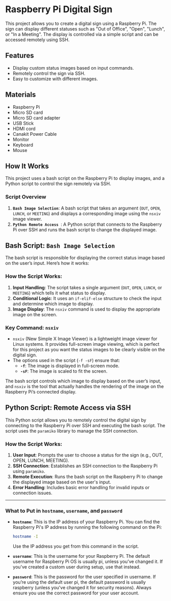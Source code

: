 # Raspberry Pi Digital Sign

This project allows you to create a digital sign using a Raspberry Pi. The sign can display different statuses such as "Out of Office", "Open", "Lunch", or "In a Meeting". The display is controlled via a simple script and can be accessed remotely using SSH.

## Features
- Display custom status images based on input commands.
- Remotely control the sign via SSH.
- Easy to customize with different images.

## Materials
- Raspberry Pi
- Micro SD card
- Micro SD card adapter
- USB Stick
- HDMI cord
- Canakit Power Cable
- Monitor
- Keyboard 
- Mouse

## How It Works
This project uses a bash script on the Raspberry Pi to display images, and a Python script to control the sign remotely via SSH.

### Script Overview
1. **`Bash Image Selection`**: A bash script that takes an argument (`OUT`, `OPEN`, `LUNCH`, or `MEETING`) and displays a corresponding image using the `nsxiv` image viewer.
2. **`Python Remote Access `**: A Python script that connects to the Raspberry Pi over SSH and runs the bash script to change the displayed image.

## Bash Script: `Bash Image Selection`

The bash script is responsible for displaying the correct status image based on the user’s input. Here’s how it works:

### How the Script Works:
1. **Input Handling**: The script takes a single argument (`OUT`, `OPEN`, `LUNCH`, or `MEETING`) which tells it what status to display.
2. **Conditional Logic**: It uses an `if-elif-else` structure to check the input and determine which image to display.
3. **Image Display**: The `nsxiv` command is used to display the appropriate image on the screen.

### Key Command: `nsxiv`
- `nsxiv` (New Simple X Image Viewer) is a lightweight image viewer for Linux systems. It provides full-screen image viewing, which is perfect for this project as you want the status images to be clearly visible on the digital sign.
- The options used in the script (`-f -sF`) ensure that:
  - **`-f`**: The image is displayed in full-screen mode.
  - **`-sF`**: The image is scaled to fit the screen.

The bash script controls which image to display based on the user’s input, and `nsxiv` is the tool that actually handles the rendering of the image on the Raspberry Pi’s connected display.




## Python Script: Remote Access via SSH

This Python script allows you to remotely control the digital sign by connecting to the Raspberry Pi over SSH and executing the bash script. The script uses the `paramiko` library to manage the SSH connection.

### How the Script Works:
1. **User Input**: Prompts the user to choose a status for the sign (e.g., OUT, OPEN, LUNCH, MEETING).
2. **SSH Connection**: Establishes an SSH connection to the Raspberry Pi using `paramiko`.
3. **Remote Execution**: Runs the bash script on the Raspberry Pi to change the displayed image based on the user's input.
4. **Error Handling**: Includes basic error handling for invalid inputs or connection issues.

---

### What to Put in `hostname`, `username`, and `password`

- **`hostname`**: This is the IP address of your Raspberry Pi. You can find the Raspberry Pi's IP address by running the following command on the Pi:
  ```bash
  hostname -I
  ```

  Use the IP address you get from this command in the script.

- **`username`**: This is the username for your Raspberry Pi. The default username for Raspberry Pi OS is usually pi, unless you’ve changed it. If you've created a custom user during setup, use that instead.

- **`password`**: This is the password for the user specified in username. If you’re using the default user pi, the default password is usually raspberry (unless you've changed it for security reasons). Always ensure you use the correct password for your user account.
